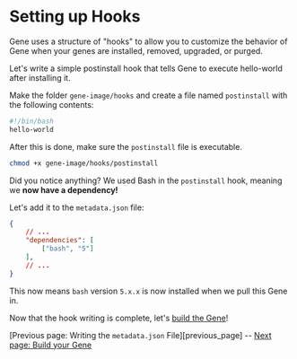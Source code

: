 # Setting up Hooks

Gene uses a structure of "hooks" to allow you to customize the behavior of Gene when your genes are installed, removed, upgraded, or purged.

Let's write a simple postinstall hook that tells Gene to execute hello-world after installing it.

Make the folder `gene-image/hooks` and create a file named `postinstall` with the following contents:

```bash
#!/bin/bash
hello-world
```

After this is done, make sure the `postinstall` file is executable.

```bash
chmod +x gene-image/hooks/postinstall
```

Did you notice anything? We used Bash in the `postinstall` hook, meaning we **now have a dependency!**

Let's add it to the `metadata.json` file:
```json
{
    // ...
    "dependencies": [
        ["bash", "5"]
    ],
    // ...
}
```

This now means `bash` version `5.x.x` is now installed when we pull this Gene in.

Now that the hook writing is complete, let's [build the Gene][next_page]!

[Previous page: Writing the `metadata.json` File][previous_page] -- [Next page: Build your Gene][next_page]

[prev_page]: ./03-writing-the-metadata-file.md "Writing the metadata.json File"
[next_page]: ./05-build-your-gene.md "Build your Gene"
